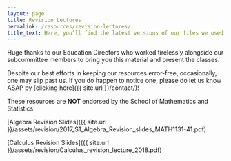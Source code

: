 ```yaml
---
layout: page
title: Revision Lectures
permalink: /resources/revision-lectures/
title_text: Here, you’ll find the latest versions of our files we used at our revision classes held for UNSW mathematics courses!
---
```


Huge thanks to our Education Directors who worked tirelessly alongside our subcommittee members to bring you this material and present the classes.

Despite our best efforts in keeping our resources error-free, occasionally, one may slip past us. If you do happen to notice one, please do let us know ASAP by [clicking here]({{ site.url }}/contact/)!

These resources are **NOT** endorsed by the School of Mathematics and Statistics.
	
[Algebra Revision Slides]({{ site.url }}/assets/revision/2017_S1_Algebra_Revision_slides_MATH1131-41.pdf)

[Calculus Revision Slides]({{ site.url }}/assets/revision/Calculus_revision_lecture_2018.pdf)